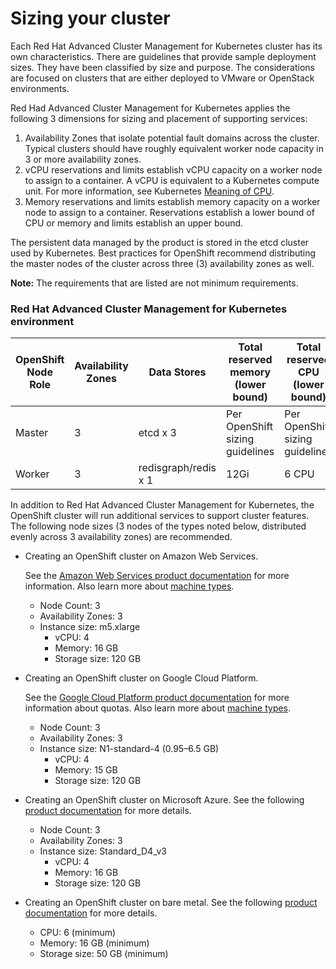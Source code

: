 # Sizing your cluster

Each Red Hat Advanced Cluster Management for Kubernetes cluster has its own characteristics. There are guidelines that provide sample deployment sizes. They have been classified by size and purpose. The considerations are focused on clusters that are either deployed to VMware or OpenStack environments.

Red Had Advanced Cluster Management for Kubernetes applies the following 3 dimensions for sizing and placement of supporting services:

1. Availability Zones that isolate potential fault domains across the cluster. Typical clusters should have roughly equivalent worker node capacity in 3 or more availability zones. 
2. vCPU reservations and limits establish vCPU capacity on a worker node to assign to a container. A vCPU is equivalent to a Kubernetes compute unit. For more information, see Kubernetes [Meaning of CPU](https://kubernetes.io/docs/concepts/configuration/manage-compute-resources-container/#meaning-of-cpu).
3. Memory reservations and limits establish memory capacity on a worker node to assign to a container. Reservations establish a lower bound of CPU or memory and limits establish an upper bound. 

The persistent data managed by the product is stored in the etcd cluster used by Kubernetes. Best practices for OpenShift recommend distributing the master nodes of the cluster across three (3) availability zones as well.

**Note:** The requirements that are listed are not minimum requirements.

### Red Hat Advanced Cluster Management for Kubernetes environment 

|OpenShift Node Role|Availability Zones|Data Stores|Total reserved memory (lower bound)|Total reserved CPU (lower bound)|
|---|---|---|---|---|
|Master|3|etcd x 3|Per OpenShift sizing guidelines|Per OpenShift sizing guidelines|
|Worker|3|redisgraph/redis x 1|12Gi|6 CPU|

In addition to Red Hat Advanced Cluster Management for Kubernetes, the OpenShift cluster will run additional services to support cluster features. The following node sizes (3 nodes of the types noted below, distributed evenly across 3 availability zones) are recommended.

- Creating an OpenShift cluster on Amazon Web Services. 

  See the [Amazon Web Services product documentation](https://docs.openshift.com/container-platform/4.4/installing/installing_aws/installing-aws-customizations.html#installing-aws-customizations) for more information. Also learn more about [machine types](https://aws.amazon.com/ec2/instance-types/m5/).

  - Node Count: 3
  - Availability Zones: 3
  - Instance size: m5.xlarge
    - vCPU: 4
    - Memory: 16 GB
    - Storage size: 120 GB

- Creating an OpenShift cluster on Google Cloud Platform. 

  See the [Google Cloud Platform product documentation](https://cloud.google.com/docs/quota) for more information about quotas. Also learn more about [machine types](https://cloud.google.com/compute/docs/machine-types).
  

  - Node Count: 3
  - Availability Zones: 3
  - Instance size: N1-standard-4 (0.95–6.5 GB)
    - vCPU: 4
    - Memory: 15 GB
    - Storage size: 120 GB  
  
- Creating an OpenShift cluster on Microsoft Azure. See the following [product documentation](https://docs.openshift.com/container-platform/4.4/installing/installing_azure/installing-azure-account.html) for more details.

  - Node Count: 3
  - Availability Zones: 3
  - Instance size: Standard_D4_v3
    - vCPU: 4
    - Memory: 16 GB
    - Storage size: 120 GB

- Creating an OpenShift cluster on bare metal. See the following [product documentation](https://docs.openshift.com/container-platform/4.4/installing/installing_bare_metal/installing-bare-metal.html) for more details.

  - CPU: 6 (minimum)
  - Memory: 16 GB (minimum)
  - Storage size: 50 GB (minimum)


 

